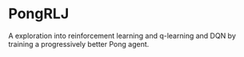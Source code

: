 # PongRLJ
A exploration into reinforcement learning and q-learning and DQN by training a progressively better Pong agent.

